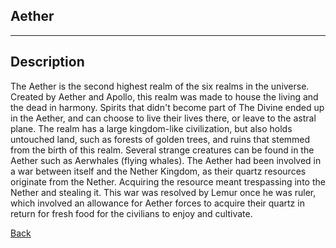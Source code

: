 ## Aether
---

## Description
The Aether is the second highest realm of the six realms in the universe. Created by Aether and Apollo, this realm was made to house the living and the dead in harmony. Spirits that didn't become part of The Divine ended up in the Aether, and can choose to live their lives there, or leave to the astral plane. The realm has a large kingdom-like civilization, but also holds untouched land, such as forests of golden trees, and ruins that stemmed from the birth of this realm. Several strange creatures can be found in the Aether such as Aerwhales (flying whales). The Aether had been involved in a war between itself and the Nether Kingdom, as their quartz resources originate from the Nether. Acquiring the resource meant trespassing into the Nether and stealing it. This war was resolved by Lemur once he was ruler, which involved an allowance for Aether forces to acquire their quartz in return for fresh food for the civilians to enjoy and cultivate.

[Back](https://lemurkolachnik.github.io/Legend-of-Lemur/lore/lore)
